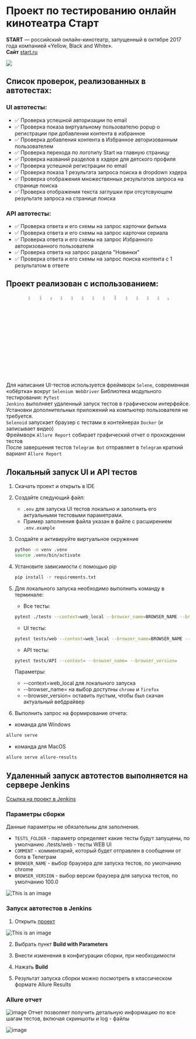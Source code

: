 # Проект по тестированию онлайн кинотеатра Старт

**START** — российский онлайн-кинотеатр, запущенный в октябре 2017 года компанией «Yellow, Black and White».  
**Сайт** [start.ru](https://start.ru/)

![](assets/start.png)

<!-- Список проверок-->
## Список проверок, реализованных в автотестах:

### UI автотесты:

* ✅ Проверка успешной авторизации по email
* ✅ Проверка показа виртуальному пользователю popup о регистрации при добавлении контента в избранное
* ✅ Проверка добавления контента в Избранное авторизованным пользователем  
* ✅ Проверка перехода по логотипу Start на главную страницу
* ✅ Проверка названий разделов в хэдере для детского профиля
* ✅ Проверка успешной регистрации по email
* ✅ Проверка показа 1 результата запроса поиска в dropdown хэдера
* ✅ Проверка отображения множественных результатов запроса на странице поиска
* ✅ Проверка отображения текста заглушки при отсутсвующем результате запроса на странице поиска

### API автотесты:  

* ✅ Проверка ответа и его схемы на запрос карточки фильма
* ✅ Проверка ответа и его схемы на запрос карточки сериала
* ✅ Проверка ответа и его схемы на запрос Избранного авторизованного пользователя
* ✅ Проверка ответа на запрос раздела "Новинки"
* ✅ Проверка ответа и его схемы на запрос поиска контента с 1 результатом в ответе

<!-- Tools -->

## Проект реализован с использованием:

<p  align="center">
<code><img width="5%" title="python" src="assets/python.png"></code>
<code><img width="5.5%" title="selene" src="assets/selene.png"></code>
<code><img width="4.5%" title="selenium" src="assets/selenium.png"></code>
<code><img width="5%" title="pytest" src="assets/pytest.png"></code>
<code><img width="5%" title="selenoid" src="assets/selenoid.png"></code>
<code><img width="5%" title="jenkins" src="assets/jenkins.png"></code>
<code><img width="5%" title="allure" src="assets/allure_report.png"></code>
<code><img width="5%" title="alluretestops" src="assets/allure_testops.png"></code>
<code><img width="5.7%" title="github" src="assets/github.png"></code>  
<code><img width="5%" title="telegram" src="assets/tg.png"></code>   
<code><img width="5%" title="pycharm" src="assets/intellij_pycharm.png"></code>
<code><img width="5%" title="postman" src="assets/postman.png"></code>
<code><img width="5%" title="jira" src="assets/jira.png"></code>
<code><img width="4%" title="requests" src="assets/requests.png"></code>

>
Для написания UI-тестов используется фреймворк `Selene`, современная «обёртка» вокруг `Selenium WebDriver`
Библиотека модульного тестирования: `PyTest`  
`Jenkins` выполняет удаленный запуск тестов в графическом интерфейсе. Установки дополнительных приложений на компьютер
пользователя не требуется.  
`Selenoid` запускает браузер с тестами в контейнерах `Docker` (и записывает видео)  
Фреймворк `Allure Report` собирает графический отчет о прохождении тестов  
После завершения тестов `Telegram Bot` отправляет в `Telegram` краткий вариант `Allure Report`

## Локальный запуск UI и API тестов  

1. Скачать проект и открыть в IDE 
2. Создайте следующий файл:
   * `.env`  для запуска UI тестов локально и заполнить его актуальными тестовыми параметрами.
   * Пример заполнения файла указан в файле с расширением `.env.example`
3. Создайте и активируйте виртуальное окружение
   ```bash
   python -m venv .venv
   source .venv/bin/activate
   ```
4. Установите зависимости с помощью pip
   ```bash
   pip install -r requirements.txt
   ```
5. Для локального запуска необходимо выполнить команду в терминале:
    * Все тесты:<br>
    ```bash
    pytest ./tests --context=web_local --browser_name=BROWSER_NAME --browser_version=
    ```
    * UI тесты:<br>
    ```bash
    pytest tests/web --context=web_local --browser_name=BROWSER_NAME --browser_version=
    ```
   
   * API тесты:<br>
    ```bash
    pytest tests/API --context= --browser_name= --browser_version=
    ```
   Параметры:
      * --context=web_local для локального запуска
      * --browser_name= на выбор доступны `chrome` и `firefox`
      * --browser_version= оставить пустым, чтобы был скачан актуальный вебдрайвер
      
6. Выполнить запрос на формирование отчета:
* команда для Windows
```bash
allure serve
```
* команда для MacOS
```bash
allure serve allure-results
```

<!-- Jenkins -->
##  Удаленный запуск автотестов выполняется на сервере Jenkins

<a target="_blank" href="https://jenkins.autotests.cloud/job/AD_qa_guru_diploma/">Ссылка на проект в Jenkins</a>

### Параметры сборки
Данные параметры не обязательны для заполнения.

* `TESTS_FOLDER` - параметр определяет какие тесты будут запущены, по умолчанию ./tests/web - тесты WEB UI
* `COMMENT` - комментарий, который будет отправлен в сообщении от бота в Телеграм
* `BROWSER_NAME` - выбор браузера для запуска тестов, по умолчанию chrome
* `BROWSER_VERSION` - выбор версии браузера для запуска тестов, по умолчанию 100.0

![This is an image](assets/jenkins_parametrize.png)

### Запуск автотестов в Jenkins

1. Открыть <a target="_blank" href="https://jenkins.autotests.cloud/job/AD_qa_guru_diploma/">проект</a>

![This is an image](assets/jenkins_build_start.png)

2. Выбрать пункт **Build with Parameters**

3. Внести изменения в конфигурации сборки, при необходимости

4. Нажать **Build**

5. Результат запуска сборки можно посмотреть в классическом формате Allure Results

### Allure отчет

![image](assets/allure_results_jenkins_overview.png)
Отчет позволяет получить детальную информацию по все шагам тестов, включая скриншоты и log - файлы

![image](assets/allure_results_jenkins.png)

